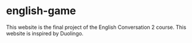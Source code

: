 # english-game
This website is the final project of the English Conversation 2 course. This website is inspired by Duolingo.
